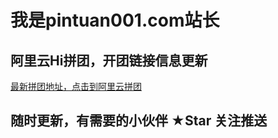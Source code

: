 # 我是pintuan001.com站长

## 阿里云Hi拼团，开团链接信息更新

[最新拼团地址，点击到阿里云拼团](https://www.pintuan001.com/hipintuan/36.html)

## 随时更新，有需要的小伙伴 ★Star 关注推送
